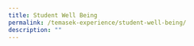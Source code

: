 ```yaml
---
title: Student Well Being
permalink: /temasek-experience/student-well-being/
description: ""
---
```

